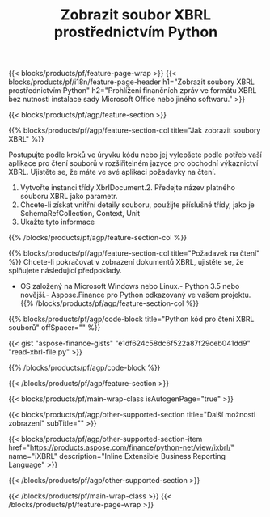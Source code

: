﻿---
title: Zobrazit soubor XBRL prostřednictvím Python
description: Ukázkový kód pro zobrazení souboru XBRL. Použijte ukázkový kód API k zobrazení dávkových souborů XBRL v aplikacích založených na Python. 
url: /cs/python-net/view/xbrl/
family: finance
platformtag: python
feature: view
informat: XBRL
outformat: 
otherformats: 
---
{{< blocks/products/pf/feature-page-wrap >}}
{{< blocks/products/pf/i18n/feature-page-header h1="Zobrazit soubory XBRL prostřednictvím Python" h2="Prohlížení finančních zpráv ve formátu XBRL bez nutnosti instalace sady Microsoft Office nebo jiného softwaru." >}}

{{< blocks/products/pf/agp/feature-section >}}

{{% blocks/products/pf/agp/feature-section-col title="Jak zobrazit soubory XBRL" %}}

Postupujte podle kroků ve úryvku kódu nebo jej vylepšete podle potřeb vaší aplikace pro čtení souborů v rozšiřitelném jazyce pro obchodní výkaznictví XBRL. Ujistěte se, že máte ve své aplikaci požadavky na čtení.

1. Vytvořte instanci třídy XbrlDocument.2. Předejte název platného souboru XBRL jako parametr.
3. Chcete-li získat vnitřní detaily souboru, použijte příslušné třídy, jako je SchemaRefCollection, Context, Unit
4. Ukažte tyto informace

{{% /blocks/products/pf/agp/feature-section-col %}}

{{% blocks/products/pf/agp/feature-section-col title="Požadavek na čtení" %}}
Chcete-li pokračovat v zobrazení dokumentů XBRL, ujistěte se, že splňujete následující předpoklady. 
- OS založený na Microsoft Windows nebo Linux.- Python 3.5 nebo novější.- Aspose.Finance pro Python odkazovaný ve vašem projektu.{{% /blocks/products/pf/agp/feature-section-col %}}

{{% blocks/products/pf/agp/code-block title="Python kód pro čtení XBRL souborů" offSpacer="" %}}

{{< gist "aspose-finance-gists" "e1df624c58dc6f522a87f29ceb041dd9" "read-xbrl-file.py" >}}

{{% /blocks/products/pf/agp/code-block %}}

{{< /blocks/products/pf/agp/feature-section >}}

{{< blocks/products/pf/main-wrap-class isAutogenPage="true" >}}

{{< blocks/products/pf/agp/other-supported-section title="Další možnosti zobrazení" subTitle="" >}}

{{< blocks/products/pf/agp/other-supported-section-item href="https://products.aspose.com/finance/python-net/view/ixbrl/" name="iXBRL" description="Inline Extensible Business Reporting Language" >}}

{{< /blocks/products/pf/agp/other-supported-section >}}

{{< /blocks/products/pf/main-wrap-class >}}
{{< /blocks/products/pf/feature-page-wrap >}}
